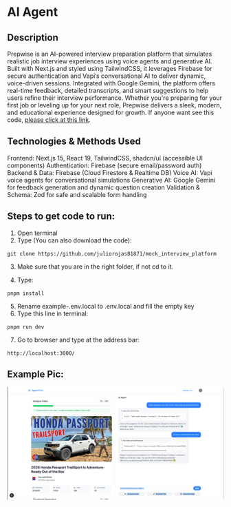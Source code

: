 # AI Agent

## Description

Prepwise is an AI-powered interview preparation platform that simulates realistic job interview experiences using voice agents and generative AI. Built with Next.js and styled using TailwindCSS, it leverages Firebase for secure authentication and Vapi’s conversational AI to deliver dynamic, voice-driven sessions. Integrated with Google Gemini, the platform offers real-time feedback, detailed transcripts, and smart suggestions to help users refine their interview performance. Whether you're preparing for your first job or leveling up for your next role, Prepwise delivers a sleek, modern, and educational experience designed for growth.
If anyone want see this code, [please click at this link](https://mock-interview-platform-rho.vercel.app/sign-in).

## Technologies & Methods Used

Frontend: Next.js 15, React 19, TailwindCSS, shadcn/ui (accessible UI components)
Authentication: Firebase (secure email/password auth)
Backend & Data: Firebase (Cloud Firestore & Realtime DB)
Voice AI: Vapi voice agents for conversational simulations
Generative AI: Google Gemini for feedback generation and dynamic question creation
Validation & Schema: Zod for safe and scalable form handling

## Steps to get code to run:
1. Open terminal
2. Type (You can also download the code):
```
git clone https://github.com/juliorojas81871/mock_interview_platform
```

3. Make sure that you are in the right folder, if not cd to it.

4. Type:
```
pnpm install
```
5. Rename example-.env.local to .env.local and fill the empty key
6. Type this line in terminal:
```
pnpm run dev
```
7. Go to browser and type at the address bar:
```
http://localhost:3000/
```

## Example Pic:
![Notes Example Pic](https://raw.githubusercontent.com/juliorojas81871/ai-agent/main/public/main.png)

